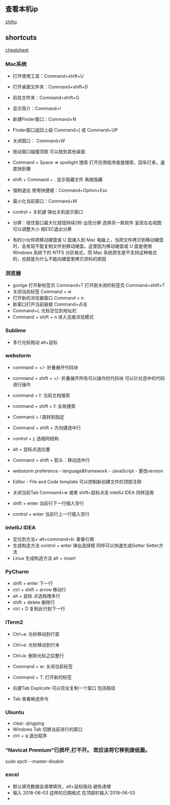## 查看本机ip
[zhihu](https://zhuanlan.zhihu.com/MacTips/20202310)

## shortcuts
[cheatsheet](https://www.cnblogs.com/abeen/p/4104158.html)
### Mac系统
* 打开使用工具：Command+shift+U
* 打开桌面文件夹：Command+shift+D
* 前往文件夹：Command+shift+G

* 显示简介：Command+I
* 新建Finder窗口：Command+N
* Finder窗口返回上级 Command+[ 或 Command+UP
* 关闭窗口： Command+W
* 拖动窗口碰撞顶部 可以放到其他桌面

* Command + Space  => spotlight 搜索 打开应用程序直接搜索，回车打来，速度快到爆
* shift + Command + .  显示隐藏文件  再按隐藏

* 强制退出 使用快捷键：Command+Option+Esc
* 最小化当前窗口：Command+M
* control + 关机键 弹出关机提示窗口

* 分屏：按住窗口最大化按钮持续2秒 出现分屏 选择另一款软件 呈现左右视图 可以调整大小 按ESC退出分屏

* 有的小伙伴把移动硬盘或 U 盘接入到 Mac 电脑上，当把文件拷贝到移动硬盘时，会发现不能复制文件到移动硬盘。这里因为移动硬盘或 U 盘是使用 Windows 系统下的 NTFS 分区格式，而 Mac 系统原生是不支持这种格式的，也就是为什么不能向硬盘里拷贝资料的原因

### 浏览器
* goolge 打开新标签页 Command+T   打开刚关闭的标签页 Command+shift+T
* 关闭当前标签 Command + w
* 打开新的浏览器窗口 Command + n
* 新窗口打开当前链接 Command+点击
* Command+L 光标定位到地址栏
* Command + shift + n 进入无痕浏览模式

### Sublime
* 多行光标拖动 alt+鼠标

### webstorm
* command + +/- 折叠展开代码块
* command + shift + +/- 折叠展开所有可以操作的代码块  可以针对选中的代码进行操作
* command + f: 当前文档搜索
* command + shift + f: 全局搜索
* Command + l 跳转到指定
* Command + shift + 方向键选中行

* control + j: 选相同结构
* alt + 鼠标点选位置

* Command + shift + 箭头：移动选中行

* webstorm preference - language&framework - JavaScript - 更改version

* Editor - File and Code template 可以控制新创建文件的顶部注释
* 关闭当前Tab Command+w  或者 shift+鼠标点击  intelliJ IDEA 同样适用

* shift + enter 当前行下一行插入空行
* control + enter 当前行上一行插入空行

### intelliJ IDEA
* 定位到方法+ alt+command+b: 查看引用 
* 生成构造方法 control + enter 弹出选择框 同样可以快速生成Getter Setter方法
* Linux  生成构造方法 alt + insert  

### PyCharm
* shift + enter 下一行
* ctrl + shift + arrow 移动行
* alt + 鼠标  点选拖拽多行
* shift + delete 删除行
* ctrl + D 复制此行到下一行

### iTerm2 
* Ctrl+a: 光标移动到行首
* Ctrl+e: 光标移动到行末
* Ctrl+k: 删除光标之后整行

* Command + w: 关闭当前标签
* Command + T: 打开新的标签
* 右键Tab Duplicate 可以完全复制一个窗口 包括路径

* Tab 查看候选命令

### Ubuntu
* clear: qingping
* Windows Tab 切换当前进行的窗口
* ctrl + q  退出程序


### “Navicat Premium”已损坏,打不开。 您应该将它移到废纸篓。
sudo spctl --master-disable


### excel
* 默认填充数据会递增填充，alt+鼠标拖动 避免递增
* 输入 2018-06-03 这样的日期格式 在顶部栏输入'2018-06-03
*
